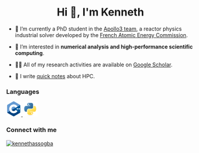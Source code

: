 <h1 align="center">Hi 👋, I'm Kenneth</h1>

- 🔭 I’m currently a PhD student in the [Apollo3 team](https://hal-cea.archives-ouvertes.fr/cea-02509714), a reactor physics industrial solver developed by the [French Atomic Energy Commission](https://www.cea.fr/english).

- 🌱 I’m interested in **numerical analysis and high-performance scientific computing**.

- 👨‍💻 All of my research activities are available on [Google Scholar](https://scholar.google.com/citations?user=zumTckUAAAAJ).

- 📝 I write [quick notes](https://obafemi.notion.site/b86b463b81b24a3bb268954a10cd5e0d?v=b8c5cbc90db844468233ca58f3a7da38) about HPC.

<h3 align="left">Languages</h3>
<p align="left"> <a href="https://www.w3schools.com/cpp/" target="_blank" rel="noreferrer"> <img src="https://raw.githubusercontent.com/devicons/devicon/master/icons/cplusplus/cplusplus-original.svg" alt="cplusplus" width="40" height="40"/> </a> <a href="https://www.python.org" target="_blank" rel="noreferrer"> <img src="https://raw.githubusercontent.com/devicons/devicon/master/icons/python/python-original.svg" alt="python" width="40" height="40"/> </a> </p>

<h3 align="left">Connect with me</h3>
<p align="left">
<a href="https://linkedin.com/in/kennethassogba" target="blank"><img align="center" src="https://raw.githubusercontent.com/rahuldkjain/github-profile-readme-generator/master/src/images/icons/Social/linked-in-alt.svg" alt="kennethassogba" height="30" width="40" /></a>
</p>



